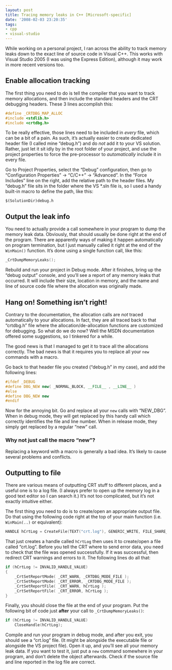 ```yaml
---
layout: post
title: Tracing memory leaks in C++ [Microsoft-specific]
date: '2008-02-03 23:20:35'
tags:
- cpp
- visual-studio
---
```


While working on a personal project, I ran across the ability to track memory leaks down to the exact line of source code in Visual C++. This works with Visual Studio 2005 (I was using the Express Edition), although it may work in more recent versions too.

## Enable allocation tracking

The first thing you need to do is tell the compiler that you want to track memory allocations, and then include the standard headers and the CRT debugging headers. These 3 lines accomplish this:

```c++
#define _CRTDBG_MAP_ALLOC
#include <stdlib.h>
#include <crtdbg.h>
```

To be really effective, those lines need to be included in _every_ file, which can be a bit of a pain. As such, it’s actually easier to create dedicated header file (I called mine “debug.h”) and do _not_ add it to your VS solution. Rather, just let it sit idly by in the root folder of your project, and use the project properties to force the pre-processor to _automatically_ include it in every file.

Go to Project Properties, select the “Debug” configuration, then go to “Configuration Properties” -\> “C/C++” -\> “Advanced”. In the “Force Includes” line on the right, add the relative path to the header files. My “debug.h” file sits in the folder where the VS \*.sln file is, so I used a handy built-in macro to define the path, like this:

```
$(SolutionDir)debug.h
```

## Output the leak info

You need to actually provide a call somewhere in your program to dump the memory leak data. Obviously, that should usually be done right at the end of the program. There are apparently ways of making it happen automatically on program termination, but I just manually called it right at the end of the `WinMain()` function. It’s done using a single function call, like this:

```c++
_CrtDumpMemoryLeaks();
```

Rebuild and run your project in Debug mode. After it finishes, bring up the “debug output” console, and you’ll see a report of any memory leaks that occurred. It will include their size, location in memory, and the name and line of source code file where the allocation was originally made.

## Hang on! Something isn’t right!

Contrary to the documentation, the allocation calls are _not_ traced automatically to your allocations. In fact, they are all traced back to that “crtdbg.h” file where the allocation/de-allocation functions are customized for debugging. So what do we do now? Well the MSDN documentation offered some suggestions, so I tinkered for a while.

The good news is that I managed to get it to trace all the allocations correctly. The bad news is that it requires you to replace all your `new` commands with a macro.

Go back to that header file you created (“debug.h” in my case), and add the following lines:

```c++
#ifdef _DEBUG
#define DBG_NEW new( _NORMAL_BLOCK, __FILE__ , __LINE__ )
#else
#define DBG_NEW new
#endif
```

Now for the annoying bit. Go and replace all your `new` calls with “NEW\_DBG”. When in debug mode, they will get replaced by this handy call which correctly identifies the file and line number. When in release mode, they simply get replaced by a regular “new” call.

### Why not just call the macro “new”?

Replacing a keyword with a macro is generally a bad idea. It’s likely to cause several problems and conflicts.

## Outputting to file

There are various means of outputting CRT stuff to different places, and a useful one is to a log file. (I always prefer to open up the memory log in a good text editor so I can search it.) It’s not too complicated, but it’s not exactly intuitive either.

The first thing you need to do is to create/open an appropriate output file. Do that using the following code right at the top of your main function (i.e. `WinMain(..)` or equivalent):

```c++
HANDLE hCrtLog = CreateFile(TEXT("crt.log"), GENERIC_WRITE, FILE_SHARE_WRITE, NULL, CREATE_ALWAYS, FILE_ATTRIBUTE_NORMAL, NULL);
```

That just creates a handle called `hCrtLog` then uses it to create/open a file called “crt.log”. Before you tell the CRT where to send error data, you need to check that the file was opened successfully. If it was successful, then redirect CRT warnings and errors to it. The following lines do all that:

```c++
if (hCrtLog != INVALID_HANDLE_VALUE)
{
    _CrtSetReportMode( _CRT_WARN, _CRTDBG_MODE_FILE );
    _CrtSetReportMode( _CRT_ERROR, _CRTDBG_MODE_FILE );
    _CrtSetReportFile( _CRT_WARN, hCrtLog );
    _CrtSetReportFile( _CRT_ERROR, hCrtLog );
}
```

Finally, you should close the file at the end of your program. Put the following bit of code just **after** your call to `_CrtDumpMemoryLeaks()`:

```c++
if (hCrtLog != INVALID_HANDLE_VALUE)
    CloseHandle(hCrtLog);
```

Compile and run your program in debug mode, and after you exit, you should see a “crt.log” file. (It might be alongside the executable file or alongside the VS project file). Open it up, and you’ll see all your memory leak data. If you want to test it, just put a `new` command somewhere in your program, and don’t delete the object afterwards. Check if the source file and line reported in the log file are correct.
